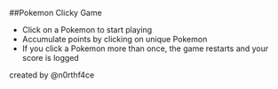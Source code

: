 ##Pokemon Clicky Game
* Click on a Pokemon to start playing
* Accumulate points by clicking on unique Pokemon
* If you click a Pokemon more than once, the game restarts and your score is logged

created by @n0rthf4ce
